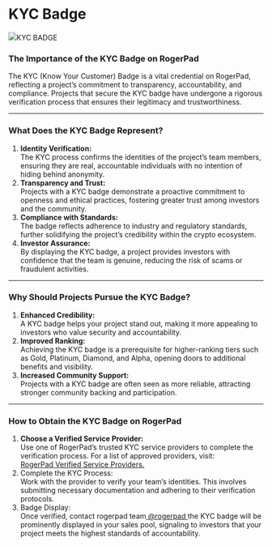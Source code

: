 # KYC Badge

![](https://docs.rogerpad.finance/~gitbook/image?url=https%3A%2F%2F3140037524-files.gitbook.io%2F%7E%2Ffiles%2Fv0%2Fb%2Fgitbook-x-prod.appspot.com%2Fo%2Fspaces%252F2tqbPa3m9HBIWVFa5iz7%252Fuploads%252FVOZM2jHS7XssViU2iV4Q%252F22.png%3Falt%3Dmedia%26token%3Dc8e1f44c-8722-41f3-a841-510f241dc14f\&width=768\&dpr=4\&quality=100\&sign=4095d9a3\&sv=1)KYC BADGE

### The Importance of the KYC Badge on RogerPad

The KYC (Know Your Customer) Badge is a vital credential on RogerPad, reflecting a project’s commitment to transparency, accountability, and compliance. Projects that secure the KYC badge have undergone a rigorous verification process that ensures their legitimacy and trustworthiness.

***

### What Does the KYC Badge Represent?

1. **Identity Verification:**\
   The KYC process confirms the identities of the project’s team members, ensuring they are real, accountable individuals with no intention of hiding behind anonymity.
2. **Transparency and Trust:**\
   Projects with a KYC badge demonstrate a proactive commitment to openness and ethical practices, fostering greater trust among investors and the community.
3. **Compliance with Standards:**\
   The badge reflects adherence to industry and regulatory standards, further solidifying the project’s credibility within the crypto ecosystem.
4. **Investor Assurance:**\
   By displaying the KYC badge, a project provides investors with confidence that the team is genuine, reducing the risk of scams or fraudulent activities.

***

### Why Should Projects Pursue the KYC Badge?

1. **Enhanced Credibility:**\
   A KYC badge helps your project stand out, making it more appealing to investors who value security and accountability.
2. **Improved Ranking:**\
   Achieving the KYC badge is a prerequisite for higher-ranking tiers such as Gold, Platinum, Diamond, and Alpha, opening doors to additional benefits and visibility.
3. **Increased Community Support:**\
   Projects with a KYC badge are often seen as more reliable, attracting stronger community backing and participation.

***

### How to Obtain the KYC Badge on RogerPad

1. **Choose a Verified Service Provider:**\
   Use one of RogerPad’s trusted KYC service providers to complete the verification process. For a list of approved providers, visit:\
   [RogerPad Verified Service Providers](https://docs.rogerpad.finance/partners/marketing-partners/service-providers)[.](https://docs.rogerpad.finance/partners/marketing-partners/service-)
2. Complete the KYC Process:\
   Work with the provider to verify your team’s identities. This involves submitting necessary documentation and adhering to their verification protocols.
3. Badge Display:\
   Once verified, contact rogerpad team[ @rogerpad ](https://t.me/rogerpad)the KYC badge will be prominently displayed in your sales pool, signaling to investors that your project meets the highest standards of accountability.

